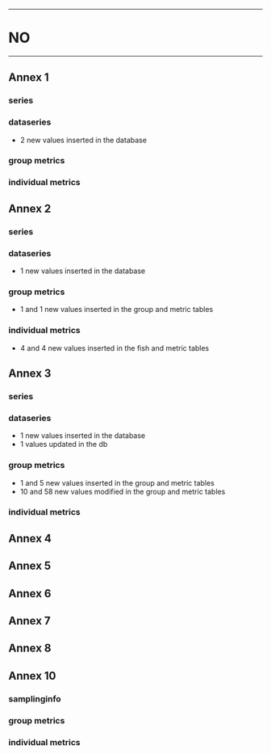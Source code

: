 -----------------------------------------------------------
# NO
-----------------------------------------------------------

## Annex 1

### series


### dataseries
 * 2 new values inserted in the database

### group metrics


### individual metrics

## Annex 2

### series

### dataseries
* 1 new values inserted in the database

### group metrics
* 1 and 1 new values inserted in the group and metric tables


### individual metrics
* 4 and 4 new values inserted in the fish and metric tables


## Annex 3

### series

### dataseries
* 1 new values inserted in the database
* 1 values updated in the db

### group metrics
* 1 and 5 new values inserted in the group and metric tables
* 10 and 58 new values modified in the group and metric tables

### individual metrics



## Annex 4



## Annex 5



## Annex 6



## Annex 7



## Annex 8



## Annex 10

### samplinginfo


### group metrics


### individual metrics


